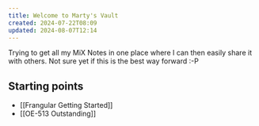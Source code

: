 ```yaml
---
title: Welcome to Marty's Vault
created: 2024-07-22T08:09
updated: 2024-08-07T12:14
---
```

Trying to get all my MiX Notes in one place where I can then easily share it with others. Not sure yet if this is the best way forward :-P

## Starting points

- [[Frangular Getting Started]]
- [[OE-513 Outstanding]]
